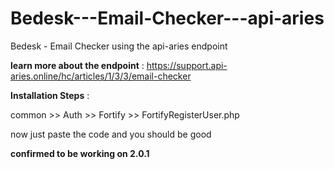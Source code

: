 # Bedesk---Email-Checker---api-aries
Bedesk - Email Checker using the api-aries endpoint

**learn more about the endpoint** :
https://support.api-aries.online/hc/articles/1/3/3/email-checker

**Installation Steps** :

common >> Auth >> Fortify >> FortifyRegisterUser.php 

now just paste the code and you should be good

**confirmed to be working on 2.0.1** 
